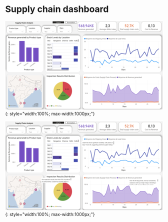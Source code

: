 # Supply chain dashboard

![Supply Chain Analysis 1](assets/img/Supplychainanalysis1.jpg){: style="width:100%; max-width:1000px;"}

![Supply Chain Analysis 2](assets/img/Supplychainanalysis2.jpg){: style="width:100%; max-width:1000px;"}

